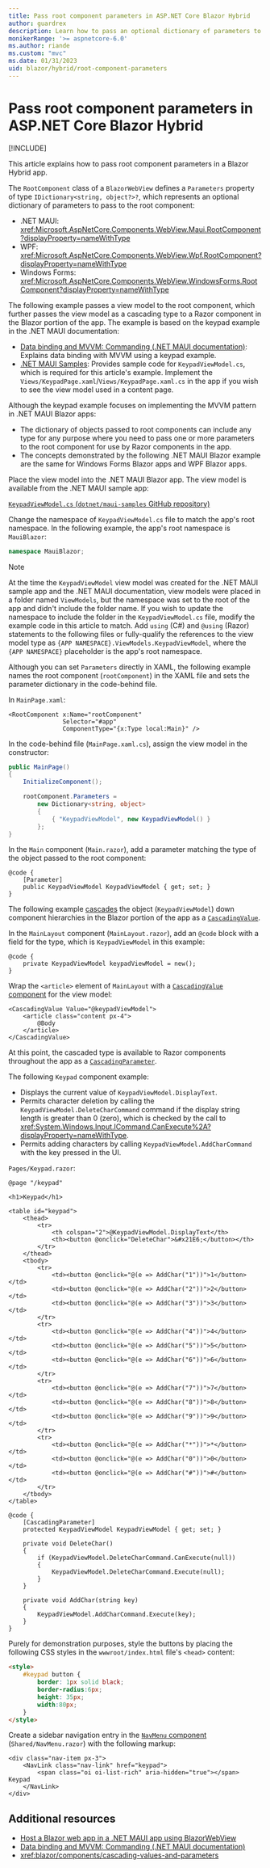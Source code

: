 ```yaml
---
title: Pass root component parameters in ASP.NET Core Blazor Hybrid
author: guardrex
description: Learn how to pass an optional dictionary of parameters to the root component in an ASP.NET Core Blazor Hybrid app.
monikerRange: '>= aspnetcore-6.0'
ms.author: riande
ms.custom: "mvc"
ms.date: 01/31/2023
uid: blazor/hybrid/root-component-parameters
---
```

# Pass root component parameters in ASP.NET Core Blazor Hybrid

[!INCLUDE[](~/includes/not-latest-version.md)]

This article explains how to pass root component parameters in a Blazor Hybrid app.

The `RootComponent` class of a `BlazorWebView` defines a `Parameters` property of type `IDictionary<string, object?>?`, which represents an optional dictionary of parameters to pass to the root component:

* .NET MAUI: <xref:Microsoft.AspNetCore.Components.WebView.Maui.RootComponent?displayProperty=nameWithType>
* WPF: <xref:Microsoft.AspNetCore.Components.WebView.Wpf.RootComponent?displayProperty=nameWithType>
* Windows Forms: <xref:Microsoft.AspNetCore.Components.WebView.WindowsForms.RootComponent?displayProperty=nameWithType>

The following example passes a view model to the root component, which further passes the view model as a cascading type to a Razor component in the Blazor portion of the app. The example is based on the keypad example in the .NET MAUI documentation:

* [Data binding and MVVM: Commanding (.NET MAUI documentation)](/dotnet/maui/xaml/fundamentals/mvvm#commanding): Explains data binding with MVVM using a keypad example.
* [.NET MAUI Samples](https://github.com/dotnet/maui-samples): Provides sample code for `KeypadViewModel.cs`, which is required for this article's example. Implement the `Views/KeypadPage.xaml`/`Views/KeypadPage.xaml.cs` in the app if you wish to see the view model used in a content page.

Although the keypad example focuses on implementing the MVVM pattern in .NET MAUI Blazor apps:

* The dictionary of objects passed to root components can include any type for any purpose where you need to pass one or more parameters to the root component for use by Razor components in the app.
* The concepts demonstrated by the following .NET MAUI Blazor example are the same for Windows Forms Blazor apps and WPF Blazor apps.

Place the view model into the .NET MAUI Blazor app. The view model is available from the .NET MAUI sample app:

[`KeypadViewModel.cs` (`dotnet/maui-samples` GitHub repository)](https://github.com/dotnet/maui-samples/blob/main/6.0/XAML/Fundamentals/XamlSamples/ViewModels/KeypadViewModel.cs)

Change the namespace of `KeypadViewModel.cs` file to match the app's root namespace. In the following example, the app's root namespace is `MauiBlazor`:

```csharp
namespace MauiBlazor;
```

> [!NOTE]
> At the time the `KeypadViewModel` view model was created for the .NET MAUI sample app and the .NET MAUI documentation, view models were placed in a folder named `ViewModels`, but the namespace was set to the root of the app and didn't include the folder name. If you wish to update the namespace to include the folder in the `KeypadViewModel.cs` file, modify the example code in this article to match. Add `using` (C#) and `@using` (Razor) statements to the following files or fully-qualify the references to the view model type as `{APP NAMESPACE}.ViewModels.KeypadViewModel`, where the `{APP NAMESPACE}` placeholder is the app's root namespace.

Although you can set `Parameters` directly in XAML, the following example names the root component (`rootComponent`) in the XAML file and sets the parameter dictionary in the code-behind file.

In `MainPage.xaml`:

```xaml
<RootComponent x:Name="rootComponent" 
               Selector="#app" 
               ComponentType="{x:Type local:Main}" />
```

In the code-behind file (`MainPage.xaml.cs`), assign the view model in the constructor:

```csharp
public MainPage()
{
    InitializeComponent();

    rootComponent.Parameters = 
        new Dictionary<string, object>
        {
            { "KeypadViewModel", new KeypadViewModel() }
        };
}
```

In the `Main` component (`Main.razor`), add a parameter matching the type of the object passed to the root component:

```razor
@code {
    [Parameter]
    public KeypadViewModel KeypadViewModel { get; set; }
}
```

The following example [cascades](xref:blazor/components/cascading-values-and-parameters) the object (`KeypadViewModel`) down component hierarchies in the Blazor portion of the app as a [`CascadingValue`](xref:blazor/components/cascading-values-and-parameters#cascadingvalue-component).

In the `MainLayout` component (`MainLayout.razor`), add an `@code` block with a field for the type, which is `KeypadViewModel` in this example:

```razor
@code {
    private KeypadViewModel keypadViewModel = new();
}
```

Wrap the `<article>` element of `MainLayout` with a [`CascadingValue` component](xref:blazor/components/cascading-values-and-parameters#cascadingvalue-component) for the view model:

```razor
<CascadingValue Value="@keypadViewModel">
    <article class="content px-4">
        @Body
    </article>
</CascadingValue>
```

At this point, the cascaded type is available to Razor components throughout the app as a [`CascadingParameter`](xref:Microsoft.AspNetCore.Components.CascadingParameterAttribute).

The following `Keypad` component example:

* Displays the current value of `KeypadViewModel.DisplayText`.
* Permits character deletion by calling the `KeypadViewModel.DeleteCharCommand` command if the display string length is greater than 0 (zero), which is checked by the call to <xref:System.Windows.Input.ICommand.CanExecute%2A?displayProperty=nameWithType>.
* Permits adding characters by calling `KeypadViewModel.AddCharCommand` with the key pressed in the UI.

`Pages/Keypad.razor`:

```razor
@page "/keypad"

<h1>Keypad</h1>

<table id="keypad">
    <thead>
        <tr>
            <th colspan="2">@KeypadViewModel.DisplayText</th>
            <th><button @onclick="DeleteChar">&#x21E6;</button></th>
        </tr>
    </thead>
    <tbody>
        <tr>
            <td><button @onclick="@(e => AddChar("1"))">1</button></td>
            <td><button @onclick="@(e => AddChar("2"))">2</button></td>
            <td><button @onclick="@(e => AddChar("3"))">3</button></td>
        </tr>
        <tr>
            <td><button @onclick="@(e => AddChar("4"))">4</button></td>
            <td><button @onclick="@(e => AddChar("5"))">5</button></td>
            <td><button @onclick="@(e => AddChar("6"))">6</button></td>
        </tr>
        <tr>
            <td><button @onclick="@(e => AddChar("7"))">7</button></td>
            <td><button @onclick="@(e => AddChar("8"))">8</button></td>
            <td><button @onclick="@(e => AddChar("9"))">9</button></td>
        </tr>
        <tr>
            <td><button @onclick="@(e => AddChar("*"))">*</button></td>
            <td><button @onclick="@(e => AddChar("0"))">0</button></td>
            <td><button @onclick="@(e => AddChar("#"))">#</button></td>
        </tr>
    </tbody>
</table>

@code {
    [CascadingParameter]
    protected KeypadViewModel KeypadViewModel { get; set; }

    private void DeleteChar()
    {
        if (KeypadViewModel.DeleteCharCommand.CanExecute(null))
        {
            KeypadViewModel.DeleteCharCommand.Execute(null);
        }
    }

    private void AddChar(string key)
    {
        KeypadViewModel.AddCharCommand.Execute(key);
    }
}
```

Purely for demonstration purposes, style the buttons by placing the following CSS styles in the `wwwroot/index.html` file's `<head>` content:

```html
<style>
    #keypad button {
        border: 1px solid black;
        border-radius:6px;
        height: 35px;
        width:80px;
    }
</style>
```

Create a sidebar navigation entry in the [`NavMenu` component](xref:blazor/fundamentals/routing#navlink-and-navmenu-components) (`Shared/NavMenu.razor`) with the following markup:

```razor
<div class="nav-item px-3">
    <NavLink class="nav-link" href="keypad">
        <span class="oi oi-list-rich" aria-hidden="true"></span> Keypad
    </NavLink>
</div>
```

## Additional resources

* [Host a Blazor web app in a .NET MAUI app using BlazorWebView](/dotnet/maui/user-interface/controls/blazorwebview)
* [Data binding and MVVM: Commanding (.NET MAUI documentation)](/dotnet/maui/xaml/fundamentals/mvvm#commanding)
* <xref:blazor/components/cascading-values-and-parameters>
